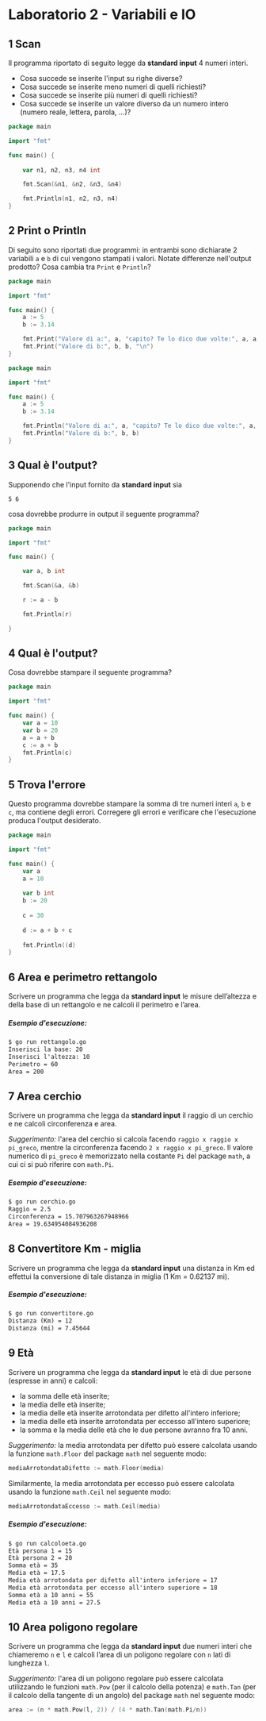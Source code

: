 # Laboratorio 2 - Variabili e IO
## 1 Scan

Il programma riportato di seguito legge da **standard input** 4 numeri interi.

* Cosa succede se inserite l'input su righe diverse?
* Cosa succede se inserite meno numeri di quelli richiesti?
* Cosa succede se inserite più numeri di quelli richiesti?
* Cosa succede se inserite un valore diverso da un numero intero (numero reale, lettera, parola, ...)?

```go
package main

import "fmt"

func main() {
	
	var n1, n2, n3, n4 int

	fmt.Scan(&n1, &n2, &n3, &n4)

	fmt.Println(n1, n2, n3, n4)
}
```

## 2 Print o Println

Di seguito sono riportati due programmi: in entrambi sono dichiarate 2 variabili `a` e `b` di cui vengono stampati i valori.
Notate differenze nell'output prodotto? Cosa cambia tra `Print` e `Println`?

```go 
package main

import "fmt"

func main() {
	a := 5
	b := 3.14

	fmt.Print("Valore di a:", a, "capito? Te lo dico due volte:", a, a, "...\n")
	fmt.Print("Valore di b:", b, b, "\n")
}
```
```go
package main

import "fmt"

func main() {
	a := 5
	b := 3.14

	fmt.Println("Valore di a:", a, "capito? Te lo dico due volte:", a, a, "...")
	fmt.Println("Valore di b:", b, b)
}
```

## 3 Qual è l'output?

Supponendo che l'input fornito da **standard input** sia 
```
5 6
```
cosa dovrebbe produrre in output il seguente programma?

```go
package main

import "fmt"

func main() {

	var a, b int

	fmt.Scan(&a, &b)

	r := a - b

	fmt.Println(r)

}
```

## 4 Qual è l'output?

Cosa dovrebbe stampare il seguente programma?

```go
package main

import "fmt"

func main() {
	var a = 10
	var b = 20
	a = a + b
	c := a + b
	fmt.Println(c)
}
```

## 5 Trova l'errore

Questo programma dovrebbe stampare la somma di tre numeri interi `a`, `b` e `c`, ma contiene degli errori.
Corregere gli errori e verificare che l'esecuzione produca l'output desiderato.

```go
package main

import "fmt"

func main() {
	var a
	a = 10
	
	var b int
	b := 20
	
	c = 30
	
	d := a + b + c
	
	fmt.Println((d)
}
```

## 6 Area e perimetro rettangolo

Scrivere un programma che legga da **standard input** le misure dell’altezza e della base di un rettangolo e ne calcoli il perimetro e l’area.

##### Esempio d'esecuzione:

```markdown
$ go run rettangolo.go
Inserisci la base: 20
Inserisci l'altezza: 10
Perimetro = 60
Area = 200
```

## 7 Area cerchio

Scrivere un programma che legga da **standard input** il raggio di un cerchio e ne calcoli circonferenza e area.

*Suggerimento:* l'area del cerchio si calcola facendo `raggio x raggio x pi_greco`, mentre la circonferenza facendo `2 x raggio x pi_greco`. Il valore numerico di `pi_greco` è memorizzato nella costante `Pi` del package `math`, a cui ci si può riferire con `math.Pi`.

##### Esempio d'esecuzione:

```markdown
$ go run cerchio.go
Raggio = 2.5
Circonferenza = 15.707963267948966
Area = 19.634954084936208
```

## 8 Convertitore Km - miglia

Scrivere un programma che legga da **standard input** una distanza in Km ed effettui la conversione di tale distanza in miglia (1 Km = 0.62137 mi).

##### Esempio d'esecuzione:

```markdown
$ go run convertitore.go
Distanza (Km) = 12
Distanza (mi) = 7.45644
```

## 9 Età

Scrivere un programma che legga da **standard input** le età di due persone (espresse in anni) e calcoli:

* la somma delle età inserite;
* la media delle età inserite;
* la media delle età inserite arrotondata per difetto all'intero inferiore;
* la media delle età inserite arrotondata per eccesso all'intero superiore;
* la somma e la media delle età che le due persone avranno fra 10 anni.

*Suggerimento:* 
la media arrotondata per difetto può essere calcolata usando la funzione `math.Floor` del package `math` nel seguente modo:
```go
mediaArrotondataDifetto := math.Floor(media)
```
Similarmente, la media arrotondata per eccesso può essere calcolata usando la funzione `math.Ceil` nel seguente modo:
```go
mediaArrotondataEccesso := math.Ceil(media)
```

##### Esempio d'esecuzione:

```markdown
$ go run calcoloeta.go 
Età persona 1 = 15
Età persona 2 = 20
Somma età = 35
Media età = 17.5
Media età arrotondata per difetto all'intero inferiore = 17
Media età arrotondata per eccesso all'intero superiore = 18
Somma età a 10 anni = 55
Media età a 10 anni = 27.5
```

## 10 Area poligono regolare

Scrivere un programma che legga da **standard input** due numeri interi che chiameremo `n` e `l` e calcoli l’area di un poligono regolare con `n` lati di lunghezza `l`.

*Suggerimento:* l'area di un poligono regolare può essere calcolata utilizzando le funzioni `math.Pow` (per il calcolo della potenza) e `math.Tan` (per il calcolo della tangente di un angolo) del package `math` nel seguente modo:
```go
area := (n * math.Pow(l, 2)) / (4 * math.Tan(math.Pi/n))
```

